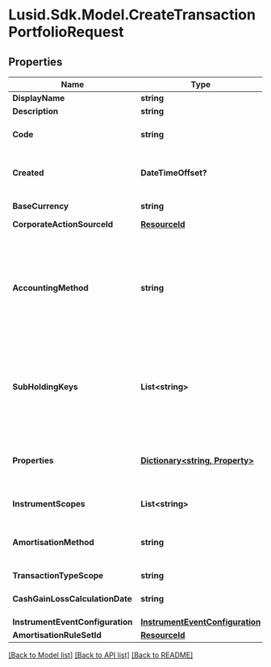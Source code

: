 # Lusid.Sdk.Model.CreateTransactionPortfolioRequest

## Properties

Name | Type | Description | Notes
------------ | ------------- | ------------- | -------------
**DisplayName** | **string** | The name of the transaction portfolio. | 
**Description** | **string** | A description for the transaction portfolio. | [optional] 
**Code** | **string** | The code of the transaction portfolio. Together with the scope this uniquely identifies the transaction portfolio. | 
**Created** | **DateTimeOffset?** | The effective datetime at which to create the transaction portfolio. No transactions can be added to the transaction portfolio before this date. Defaults to the current LUSID system datetime if not specified. | [optional] 
**BaseCurrency** | **string** | The base currency of the transaction portfolio in ISO 4217 currency code format. | 
**CorporateActionSourceId** | [**ResourceId**](ResourceId.md) |  | [optional] 
**AccountingMethod** | **string** | . The available values are: Default, AverageCost, FirstInFirstOut, LastInFirstOut, HighestCostFirst, LowestCostFirst, ProRateByUnits, ProRateByCost, ProRateByCostPortfolioCurrency, IntraDayThenFirstInFirstOut, LongTermHighestCostFirst, LongTermHighestCostFirstPortfolioCurrency, HighestCostFirstPortfolioCurrency, LowestCostFirstPortfolioCurrency, MaximumLossMinimumGain, MaximumLossMinimumGainPortfolioCurrency | [optional] 
**SubHoldingKeys** | **List&lt;string&gt;** | A set of unique transaction properties to group the transaction portfolio&#39;s holdings by, perhaps for strategy tagging. Each property must be from the &#39;Transaction&#39; domain and identified by a key in the format {domain}/{scope}/{code}, for example &#39;Transaction/strategies/quantsignal&#39;. See https://support.lusid.com/knowledgebase/article/KA-01879/en-us for more information. | [optional] 
**Properties** | [**Dictionary&lt;string, Property&gt;**](Property.md) | A set of unique portfolio properties to add custom data to the transaction portfolio. Each property must be from the &#39;Portfolio&#39; domain and identified by a key in the format {domain}/{scope}/{code}, for example &#39;Portfolio/Manager/Id&#39;. Note these properties must be pre-defined. | [optional] 
**InstrumentScopes** | **List&lt;string&gt;** | The resolution strategy used to resolve instruments of transactions/holdings upserted to this portfolio. | [optional] 
**AmortisationMethod** | **string** | The amortisation method used by the portfolio for the calculation. The available values are: NoAmortisation, StraightLine, EffectiveYield, StraightLineSettlementDate, EffectiveYieldSettlementDate | [optional] 
**TransactionTypeScope** | **string** | The scope of the transaction types. | [optional] 
**CashGainLossCalculationDate** | **string** | The option when the Cash Gain Loss to be calulated, TransactionDate/SettlementDate. Defaults to SettlementDate. | [optional] 
**InstrumentEventConfiguration** | [**InstrumentEventConfiguration**](InstrumentEventConfiguration.md) |  | [optional] 
**AmortisationRuleSetId** | [**ResourceId**](ResourceId.md) |  | [optional] 

[[Back to Model list]](../README.md#documentation-for-models) [[Back to API list]](../README.md#documentation-for-api-endpoints) [[Back to README]](../README.md)

